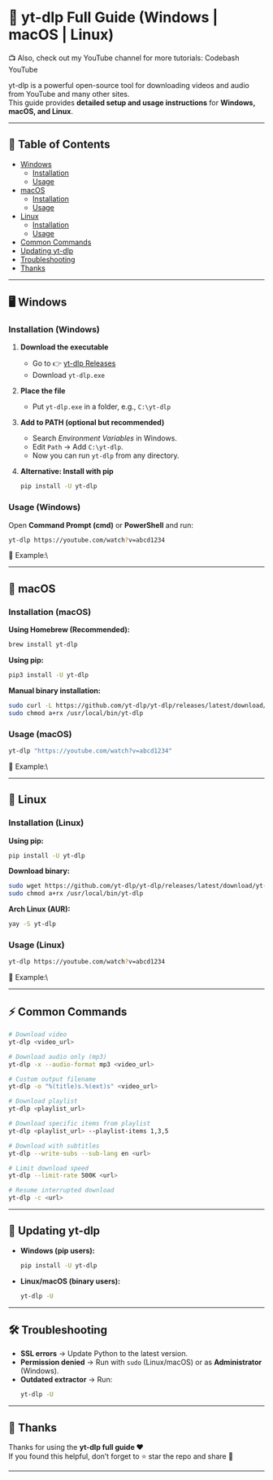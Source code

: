 # 🎥 yt-dlp Full Guide (Windows | macOS | Linux)

📺 Also, check out my YouTube channel for more tutorials: Codebash YouTube

yt-dlp is a powerful open-source tool for downloading videos and audio from YouTube and many other sites.\
This guide provides **detailed setup and usage instructions** for **Windows, macOS, and Linux**.

---

## 📑 Table of Contents

- [Windows](#️-windows)
  - [Installation](#installation-windows)
  - [Usage](#usage-windows)
- [macOS](#-macos)
  - [Installation](#installation-macos)
  - [Usage](#usage-macos)
- [Linux](#-linux)
  - [Installation](#installation-linux)
  - [Usage](#usage-linux)
- [Common Commands](#⚡-common-commands)
- [Updating yt-dlp](#🔄-updating-yt-dlp)
- [Troubleshooting](#🛠️-troubleshooting)
- [Thanks](#-thanks)

---

## 🖥️ Windows

### Installation (Windows)

1. **Download the executable**

   - Go to 👉 [yt-dlp Releases](https://github.com/yt-dlp/yt-dlp/releases/latest)
   - Download `yt-dlp.exe`

2. **Place the file**

   - Put `yt-dlp.exe` in a folder, e.g., `C:\yt-dlp`

3. **Add to PATH (optional but recommended)**

   - Search *Environment Variables* in Windows.
   - Edit `Path` → Add `C:\yt-dlp`.
   - Now you can run `yt-dlp` from any directory.

4. **Alternative: Install with pip**

   ```bash
   pip install -U yt-dlp
   ```

### Usage (Windows)

Open **Command Prompt (cmd)** or **PowerShell** and run:

```bash
yt-dlp https://youtube.com/watch?v=abcd1234
```

📸 Example:\


---

## 🍏 macOS

### Installation (macOS)

**Using Homebrew (Recommended):**

```bash
brew install yt-dlp
```

**Using pip:**

```bash
pip3 install -U yt-dlp
```

**Manual binary installation:**

```bash
sudo curl -L https://github.com/yt-dlp/yt-dlp/releases/latest/download/yt-dlp -o /usr/local/bin/yt-dlp
sudo chmod a+rx /usr/local/bin/yt-dlp
```

### Usage (macOS)

```bash
yt-dlp "https://youtube.com/watch?v=abcd1234"
```

📸 Example:\


---

## 🐧 Linux

### Installation (Linux)

**Using pip:**

```bash
pip install -U yt-dlp
```

**Download binary:**

```bash
sudo wget https://github.com/yt-dlp/yt-dlp/releases/latest/download/yt-dlp -O /usr/local/bin/yt-dlp
sudo chmod a+rx /usr/local/bin/yt-dlp
```

**Arch Linux (AUR):**

```bash
yay -S yt-dlp
```

### Usage (Linux)

```bash
yt-dlp https://youtube.com/watch?v=abcd1234
```

📸 Example:\


---

## ⚡ Common Commands

```bash
# Download video
yt-dlp <video_url>

# Download audio only (mp3)
yt-dlp -x --audio-format mp3 <video_url>

# Custom output filename
yt-dlp -o "%(title)s.%(ext)s" <video_url>

# Download playlist
yt-dlp <playlist_url>

# Download specific items from playlist
yt-dlp <playlist_url> --playlist-items 1,3,5

# Download with subtitles
yt-dlp --write-subs --sub-lang en <url>

# Limit download speed
yt-dlp --limit-rate 500K <url>

# Resume interrupted download
yt-dlp -c <url>
```

---

## 🔄 Updating yt-dlp

- **Windows (pip users):**
  ```bash
  pip install -U yt-dlp
  ```
- **Linux/macOS (binary users):**
  ```bash
  yt-dlp -U
  ```

---

## 🛠️ Troubleshooting

- **SSL errors** → Update Python to the latest version.
- **Permission denied** → Run with `sudo` (Linux/macOS) or as **Administrator** (Windows).
- **Outdated extractor** → Run:
  ```bash
  yt-dlp -U
  ```

---

## 🙏 Thanks

Thanks for using the **yt-dlp full guide ❤️**\
If you found this helpful, don’t forget to ⭐ star the repo and share 🚀

---

